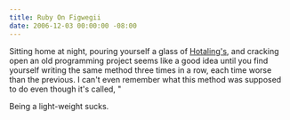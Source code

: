 ```yaml
---
title: Ruby On Figwegii
date: 2006-12-03 00:00:00 -08:00
---
```


<p>Sitting home at night, pouring yourself a glass of <a href="http://www.anchorbrewing.com/about_us/oldpotrero_hotaling.htm">Hotaling's</a>, and cracking open an old programming project seems like a good idea until you find yourself writing the same method three times in a row, each time worse than the previous. I can't even remember what this method was supposed to do even though it's called, &quot;</p>

<p>Being a light-weight sucks.</p>
